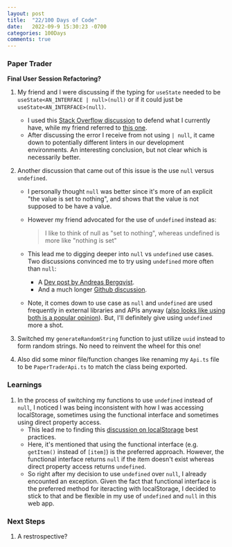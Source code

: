 ```yaml
---
layout: post
title:  "22/100 Days of Code"
date:   2022-09-9 15:30:23 -0700
categories: 100Days
comments: true
---
```


### Paper Trader
**Final User Session Refactoring?**

1. My friend and I were discussing if the typing for `useState` needed to be `useState<AN_INTERFACE | null>(null)` or if it could just be `useState<AN_INTERFACE>(null)`. 
    - I used this [Stack Overflow discussion](https://stackoverflow.com/a/59126275) to defend what I currently have, while my friend referred to [this one](https://stackoverflow.com/a/61823158/7995306).
    - After discussing the error I receive from not using `| null`, it came down to potentially different linters in our development environments. An interesting conclusion, but not clear which is necessarily better. 
2. Another discussion that came out of this issue is the use `null` versus `undefined`. 
    - I personally thought `null` was better since it's more of an explicit "the value is set to nothing", and shows that the value is not supposed to be have a value.
    - However my friend advocated for the use of `undefined` instead as:

        > I like to think of null as "set to nothing", whereas undefined is more like "nothing is set"

    - This lead me to digging deeper into `null` vs `undefined` use cases. Two discussions convinced me to try using `undefined` more often than `null`:
        - A [Dev post by Andreas Bergqvist](https://dev.to/andreasbergqvist/typescript-undefined-vs-null-3a22).
        - And a much longer [Github discussion](https://github.com/sindresorhus/meta/discussions/7).
    - Note, it comes down to use case as `null` and `undefined` are used frequently in external libraries and APIs anyway ([also looks like using both is a popular opinion](https://twitter.com/sindresorhus/status/1114895254602129408?s=20&t=3WR93AtgXahsJuMb3VQyPA)). But, I'll definitely give using `undefined` more a shot.

3. Switched my `generateRandomString` function to just utilize `uuid` instead to form random strings. No need to reinvent the wheel for this one!
4. Also did some minor file/function changes like renaming my `Api.ts` file to be `PaperTraderApi.ts` to match the class being exported.

### Learnings
1. In the process of switching my functions to use `undefined` instead of `null`, I noticed I was being inconsistent with how I was accessing localStorage, sometimes using the functional interface and sometimes using direct property access.
    - This lead me to finding this [discussion on localStorage](https://stackoverflow.com/questions/12632463/is-localstorage-getitemitem-better-than-localstorage-item-or-localstoragei/24904863#24904863) best practices. 
    - Here, it's mentioned that using the functional interface (e.g. `getItem()` instead of `[item]`) is the preferred approach. However, the functional interface returns `null` if the item doesn't exist whereas direct property access returns `undefined`. 
    - So right after my decision to use `undefined` over `null`, I already encounted an exception. Given the fact that functional interface is the preferred method for iteracting with localStorage, I decided to stick to that and be flexible in my use of `undefined` and `null` in this web app.

### Next Steps
1. A restrospective?
